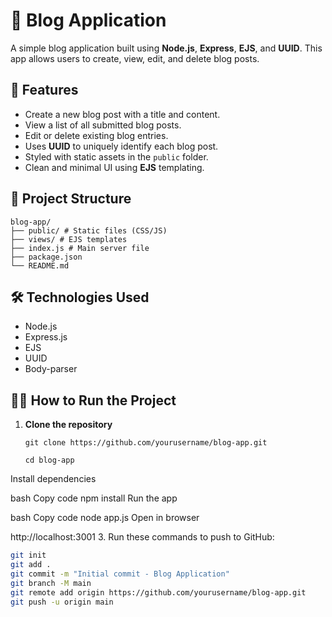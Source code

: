 # 📝 Blog Application

A simple blog application built using **Node.js**, **Express**, **EJS**, and **UUID**. This app allows users to create, view, edit, and delete blog posts.

## 🚀 Features

- Create a new blog post with a title and content.
- View a list of all submitted blog posts.
- Edit or delete existing blog entries.
- Uses **UUID** to uniquely identify each blog post.
- Styled with static assets in the `public` folder.
- Clean and minimal UI using **EJS** templating.

## 📁 Project Structure
```
blog-app/
├── public/ # Static files (CSS/JS)
├── views/ # EJS templates
├── index.js # Main server file
├── package.json
└── README.md
```
## 🛠️ Technologies Used

- Node.js
- Express.js
- EJS
- UUID
- Body-parser

## 🧑‍💻 How to Run the Project

1. **Clone the repository**
   ```
   git clone https://github.com/yourusername/blog-app.git
   
   cd blog-app
Install dependencies

bash
Copy code
npm install
Run the app

bash
Copy code
node app.js
Open in browser


http://localhost:3001
3. Run these commands to push to GitHub:
```bash
git init
git add .
git commit -m "Initial commit - Blog Application"
git branch -M main
git remote add origin https://github.com/yourusername/blog-app.git
git push -u origin main
